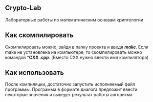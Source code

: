 ## Crypto-Lab

Лабораторные работы по математическим основам криптологии

## Как скомпилировать

Скомпилировать можно, зайдя в папку проекта и введя ***make***. Если make не
установлена на компьютере, то скомпилировать можно командой ***CXX *.cpp***. 
(Вместо CXX нужно ввести имя компилятора)

## Как использовать

После компиляции, достаточно запустить исполняемый файл программы. Программа
в формате диалога предложит ввести некоторые значения и выведет результат
работы алгоритма
